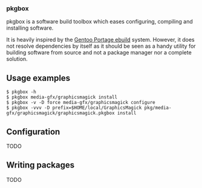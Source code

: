 ### pkgbox ####

pkgbox is a software build toolbox which eases configuring, compiling and installing software.

It is heavily inspired by the [Gentoo Portage ebuild](http://www.gentoo.org/proj/en/devrel/handbook/handbook.xml?part=2&chap=1) system.
However, it does not resolve dependencies by itself as it should be seen as a handy utility for building software from source and not a 
package manager nor a complete solution.


## Usage examples ##

	$ pkgbox -h
	$ pkgbox media-gfx/graphicsmagick install
	$ pkgbox -v -D force media-gfx/graphicsmagick configure
    $ pkgbox -vvv -D prefix=$HOME/local/GraphicsMagick pkg/media-gfx/graphicsmagick/graphicsmagick.pkgbox install

## Configuration ##

TODO

## Writing packages ##

TODO

